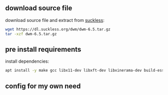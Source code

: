 ## download source file

download source file and extract from [suckless](https://dwm.suckless.org/):

```sh
wget https://dl.suckless.org/dwm/dwm-6.5.tar.gz
tar -xzf dwm-6.5.tar.gz
```

## pre install requirements

install dependencies:

```sh
apt install -y make gcc libx11-dev libxft-dev libxinerama-dev build-essential xorg
```

## config for my own need



